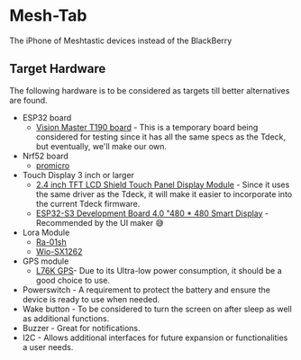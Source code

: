 # Mesh-Tab
The iPhone of Meshtastic devices instead of the BlackBerry

## Target Hardware

The following hardware is to be considered as targets till better alternatives are found.

- ESP32 board
  - [Vision Master T190 board](https://heltec.org/project/mesh-node-t114/) - This is a temporary board being considered for testing since it has all the same specs as the Tdeck, but eventually, we'll make our own.
- Nrf52 board
  - [promicro](https://vi.aliexpress.com/item/1005007040333351.html)
- Touch Display 3 inch or larger
  - [2.4 inch TFT LCD Shield Touch Panel Display Module](https://www.aliexpress.us/item/3256802101900425.html) - Since it uses the same driver as the Tdeck, it will make it easier to incorporate into the current Tdeck firmware.
  - [ESP32-S3 Development Board 4.0 "480 * 480 Smart Display](https://vi.aliexpress.com/item/1005006478501734.html)  - Recommended by the UI maker 😅
- Lora Module
  - [Ra-01sh](https://vi.aliexpress.com/item/1005002561194884.html)
  - [Wio-SX1262](https://www.seeedstudio.com/Wio-SX1262-Wireless-Module-p-5981.html)
- GPS module
  - [L76K GPS](https://www.waveshare.com/wiki/L76K_GPS_Module)- Due to its Ultra-low power consumption, it should be a good choice to use. 
- Powerswitch - A requirement to protect the battery and ensure the device is ready to use when needed.
- Wake button - To be considered to turn the screen on after sleep as well as additional functions.
- Buzzer - Great for notifications.
- I2C - Allows additional interfaces for future expansion or functionalities a user needs.
